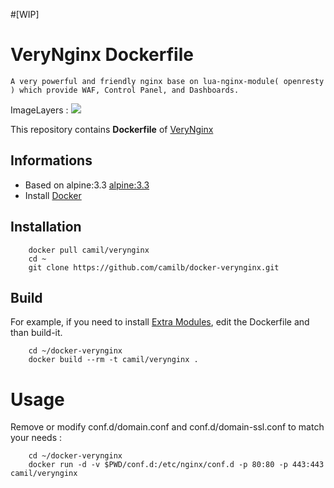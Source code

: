 
#[WIP]

# VeryNginx Dockerfile


`A very powerful and friendly nginx base on lua-nginx-module( openresty ) which provide WAF, Control Panel, and Dashboards.`


ImageLayers : [![](https://badge.imagelayers.io/camil/verynginx:latest.svg)](https://imagelayers.io/?images=camil/verynginx:latest)


This repository contains **Dockerfile** of [VeryNginx](https://github.com/alexazhou/VeryNginx)


## Informations


* Based on alpine:3.3  [alpine:3.3](https://hub.docker.com/r/_/alpine/)
* Install [Docker](https://www.docker.com/)

## Installation


        docker pull camil/verynginx
        cd ~
        git clone https://github.com/camilb/docker-verynginx.git


## Build


For example, if you need to install [Extra Modules](https://openresty.org), edit the Dockerfile and than build-it.

		cd ~/docker-verynginx
        docker build --rm -t camil/verynginx .

# Usage


Remove or modify conf.d/domain.conf and conf.d/domain-ssl.conf to match your needs :


		cd ~/docker-verynginx
        docker run -d -v $PWD/conf.d:/etc/nginx/conf.d -p 80:80 -p 443:443 camil/verynginx
